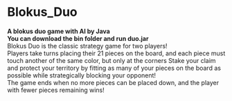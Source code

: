 # Blokus_Duo
<b>A blokus duo game with AI by Java</b><br>
<b>You can download the bin folder and run duo.jar<br></b>
Blokus Duo is the classic strategy game for two players! <br>
Players take turns placing their 21 pieces on the board, and each piece must touch another of the same color, but only at the corners
Stake your claim and protect your territory by fitting as many of your pieces on the board as possible while strategically blocking your opponent! <br>
The game ends when no more pieces can be placed down, and the player with fewer pieces remaining wins! <br>
